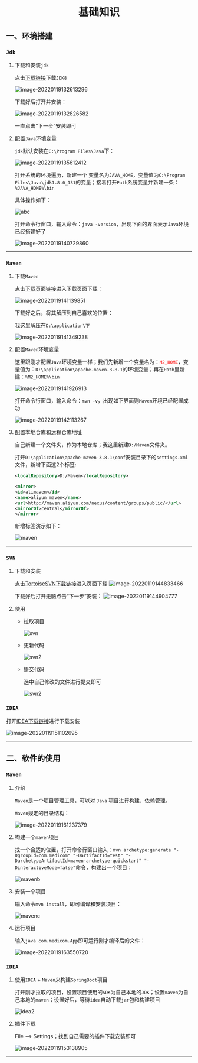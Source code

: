 <h1 align="center">基础知识</h1>

## 一、环境搭建

### `Jdk`

1. 下载和安装`jdk`

   点击<a href="https://www.oracle.com/java/technologies/downloads/#java8-windows">下载链接</a>下载`JDK8`

   ![image-20220119132613296](https://gitee.com/IvanTsui/image/raw/master/image-20220119132613296.png)

   下载好后打开并安装：

   ![image-20220119132826582](https://gitee.com/IvanTsui/image/raw/master/image-20220119132826582.png)

   一直点击“下一步”安装即可

   

2. 配置`Java`环境变量

   `jdk`默认安装在`C:\Program Files\Java`下：

   ![image-20220119135612412](https://gitee.com/IvanTsui/image/raw/master/image-20220119135612412.png)

   打开系统的环境遍历，新建一个 变量名为`JAVA_HOME`，变量值为`C:\Program Files\Java\jdk1.8.0_131`的变量；接着打开`Path`系统变量并新建一条：`%JAVA_HOME%\bin`

   具体操作如下：

   ![abc](https://raw.githubusercontent.com/isIvanTsui/img/master/abc.gif)

   打开命令行窗口，输入命令：`java -version`，出现下面的界面表示`Java`环境已经搭建好了

   ![image-20220119140729860](https://gitee.com/IvanTsui/image/raw/master/image-20220119140729860.png)

-----



### `Maven`

1. 下载`Maven`

   点击<a href="https://maven.apache.org/download.cgi">下载页面链接</a>进入下载页面下载：

   ![image-20220119141139851](https://gitee.com/IvanTsui/image/raw/master/image-20220119141139851.png)

   下载好之后，将其解压到自己喜欢的位置：

   我这里解压在`D:\application\下`

   ![image-20220119141349238](https://gitee.com/IvanTsui/image/raw/master/image-20220119141349238.png)

2. 配置`Maven`环境变量

   这里跟刚才配置`Java`环境变量一样；我们先新增一个变量名为：<span style="color:red">`M2_HOME`</span>，变量值为：`D:\application\apache-maven-3.8.1`的环境变量；再在`Path`里新建：`%M2_HOME%\bin`

   ![image-20220119141926913](https://gitee.com/IvanTsui/image/raw/master/image-20220119141926913.png)

   打开命令行窗口，输入命令：`mvn -v`，出现如下界面则`Maven`环境已经配置成功

   ![image-20220119142113267](https://gitee.com/IvanTsui/image/raw/master/image-20220119142113267.png)

3. 配置本地仓库和远程仓库地址

   自己新建一个文件夹，作为本地仓库；我这里新建`D:/Maven`文件夹。

   打开`D:\application\apache-maven-3.8.1\conf`安装目录下的`settings.xml`文件，新增下面这2个标签:

   ```xml
   <localRepository>D:/Maven</localRepository>
   ```

   ```xml
   <mirror>
   <id>alimaven</id>
   <name>aliyun maven</name>
   <url>http://maven.aliyun.com/nexus/content/groups/public/</url>
   <mirrorOf>central</mirrorOf>       
   </mirror>
   ```

   新增标签演示如下：

   ![maven](https://raw.githubusercontent.com/isIvanTsui/img/master/maven.gif)

-----



### `SVN`

1. 下载和安装

   点击<a href="https://tortoisesvn.net/downloads.html">TortoiseSVN下载链接</a>进入页面下载
   ![image-20220119144833466](https://gitee.com/IvanTsui/image/raw/master/image-20220119144833466.png)

   

   下载好后打开无脑点击“下一步”安装：
   ![image-20220119144904777](https://gitee.com/IvanTsui/image/raw/master/image-20220119144904777.png)

2. 使用

   - 拉取项目

     ![svn](https://raw.githubusercontent.com/isIvanTsui/img/master/svn.gif)

   - 更新代码

     ![svn2](https://gitee.com/IvanTsui/image/raw/master/svn2.gif)

   - 提交代码

     选中自己修改的文件进行提交即可

     ![svn2](https://raw.githubusercontent.com/isIvanTsui/img/master/svn2.gif)


### `IDEA`

打开<a href="https://www.jetbrains.com/idea/download/#section=windows">IDEA下载链接</a>进行下载安装

![image-20220119151102695](https://gitee.com/IvanTsui/image/raw/master/image-20220119151102695.png)



-----



## 二、软件的使用

### `Maven`

1. 介绍

   `Maven`是一个项目管理工具，可以对 `Java` 项目进行构建、依赖管理。

   `Maven`规定的目录结构：

   ![image-20220119161237379](https://gitee.com/IvanTsui/image/raw/master/image-20220119161237379.png)

   

2. 构建一个`maven`项目

   找一个合适的位置，打开命令行窗口输入：`mvn archetype:generate "-DgroupId=com.medicom" "-DartifactId=test" "-DarchetypeArtifactId=maven-archetype-quickstart" "-DinteractiveMode=false"`命令，构建出一个项目：

   ![mavenb](https://gitee.com/IvanTsui/image/raw/master/mavenb.gif)

4. 安装一个项目

   输入命令`mvn install`，即可编译和安装项目：

   ![mavenc](https://gitee.com/IvanTsui/image/raw/master/mavenc.gif)

   

5. 运行项目

   输入`java com.medicom.App`即可运行刚才编译后的文件：

   ![image-20220119163550720](https://gitee.com/IvanTsui/image/raw/master/image-20220119163550720.png)

   

   

### `IDEA`

1. 使用`IDEA` + `Maven`来构建`SpringBoot`项目

   打开刚才拉取的项目，设置项目使用的`SDK`为自己本地的`JDK`；设置`maven`为自己本地的`maven`；设置好后，等待`idea`自动下载`jar`包和构建项目

   ![idea2](https://raw.githubusercontent.com/isIvanTsui/img/master/idea2.gif)

2. 插件下载

   File --> Settings；找到自己需要的插件下载安装即可

   ![image-20220119153138905](https://gitee.com/IvanTsui/image/raw/master/image-20220119153138905.png)

-----



